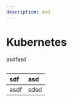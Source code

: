 ```yaml
---
description: asd
---
```


# Kubernetes

asdfasd

## 

| sdf | asd |
| :--- | :--- |
| asdf | sdsd |

